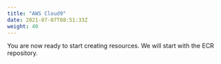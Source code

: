 ```yaml
---
title: "AWS Cloud9"
date: 2021-07-07T08:51:33Z
weight: 40
---
```


You are now ready to start creating resources. We will start with the ECR repository.

